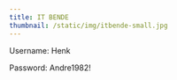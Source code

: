 ```yaml
---
title: IT BENDE
thumbnail: /static/img/itbende-small.jpg
---
```

Username: Henk

Password: Andre1982!